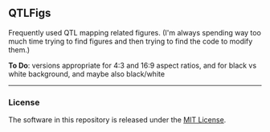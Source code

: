 ## QTLFigs

Frequently used QTL mapping related figures. (I'm always spending way
too much time trying to find figures and then trying to find the code
to modify them.)

**To Do**: versions appropriate for 4:3 and 16:9 aspect ratios, and
for black vs white background, and maybe also black/white

---

### License

The software in this repository is released under the [MIT License](LICENSE.md).

